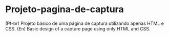 # Projeto-pagina-de-captura
 (Pt-br) Projeto básico de uma página de captura utilizando apenas HTML e CSS.
 (En) Basic design of a capture page using only HTML and CSS.